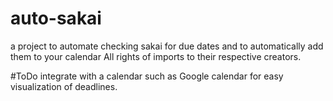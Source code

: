 # auto-sakai
a project to automate checking sakai for due dates and to automatically add them to your calendar
All rights of imports to their respective creators. 

#ToDo 
integrate with a calendar such as Google calendar for easy visualization of deadlines.

